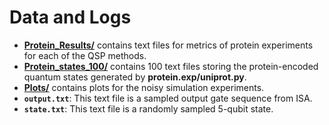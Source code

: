 # Data and Logs

- [**Protein_Results/**](./Protein_Results) contains text files for metrics of protein experiments for each of the QSP methods.
- [**Protein_states_100/**](./Protein_states_100) contains 100 text files storing the protein-encoded quantum states generated by **protein.exp/uniprot.py**.
- [**Plots/**](./Plots) contains plots for the noisy simulation experiments.
- **`output.txt`**: This text file is a sampled output gate sequence from ISA.
- **`state.txt`**: This text file is a randomly sampled 5-qubit state.